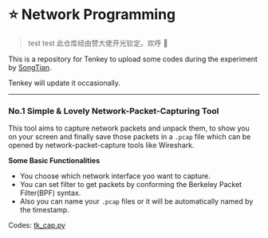 # :star: Network Programming

> test test
> 此仓库经由赞大佬开光钦定。欢呼 🙌

This is a repository for Tenkey to upload some codes during the experiment by [SongTian](http://cs.bit.edu.cn/szdw/jsml/fjs/st/index.htm).

Tenkey will update it occasionally.

---

### No.1 Simple & Lovely Network-Packet-Capturing Tool

This tool aims to capture network packets and unpack them, to show you on your screen and finally save those packets in a `.pcap` file which can be opened by network-packet-capture tools like Wireshark.

**Some Basic Functionalities**
- You choose which network interface yoo want to capture.
- You can set filter to get packets by conforming the Berkeley Packet Filter(BPF) syntax.
- Also you can name your `.pcap` files or it will be automatically named by the timestamp.

Codes:  [tk_cap.py](https://github.com/tenkeyseven/Network_Programing/blob/master/tk_cap.py)
